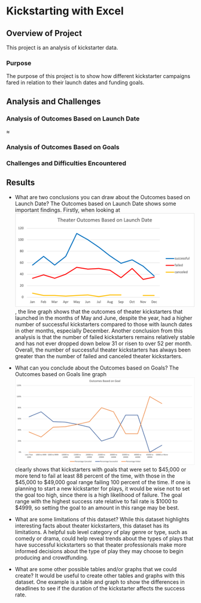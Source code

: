 # Kickstarting with Excel

## Overview of Project
This project is an analysis of kickstarter data.

### Purpose

The purpose of this project is to show how different kickstarter campaigns fared in relation to their launch dates and funding goals. 

## Analysis and Challenges


### Analysis of Outcomes Based on Launch Date
≈

### Analysis of Outcomes Based on Goals

### Challenges and Difficulties Encountered

## Results

- What are two conclusions you can draw about the Outcomes based on Launch Date?
The Outcomes based on Launch Date shows some important findings. Firstly, when looking at ![Theater_Outcomes_vs_Launch.png](https://github.com/stephperillo/kickstarter-analysis/blob/main/resources/Theater_Outcomes_vs_Launch.png), the line graph shows that the outcomes of theater kickstarters that launched in the months of May and June, despite the year, had a higher number of successful kickstarters compared to those with launch dates in other months, especially December. Another conclusion from this analysis is that the number of failed kickstarters remains relatively stable and has not ever dropped down below 31 or risen to over 52 per month. Overall, the number of successful theater kickstarters has always been greater than the number of failed and canceled theater kickstarters. 

- What can you conclude about the Outcomes based on Goals?
The Outcomes based on Goals line graph ![Outcomes_vs_Goals.png](https://github.com/stephperillo/kickstarter-analysis/blob/main/resources/Outcomes_vs_Goals.png) clearly shows that kickstarters with goals that were set to $45,000 or more tend to fail at least 88 percent of the time, with those in the $45,000 to $49,000 goal range failing 100 percent of the time. If one is planning to start a new kickstarter for plays, it would be wise not to set the goal too high, since there is a high likelihood of failure. The goal range with the highest success rate relative to fail rate is $1000 to $4999, so setting the goal to an amount in this range may be best.  

- What are some limitations of this dataset?
While this dataset highlights interesting facts about theater kickstarters, this dataset has its limitations. A helpful sub level category of play genre or type, such as comedy or drama, could help reveal trends about the types of plays that have successful kickstarters so that theater professionals make more informed decisions about the type of play they may choose to begin producing and crowdfunding. 

- What are some other possible tables and/or graphs that we could create?
It would be useful to create other tables and graphs with this dataset. One example is a table and graph to show the differences in deadlines to see if the duration of the kickstarter affects the success rate.  

